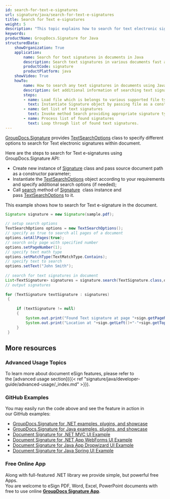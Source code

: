 ```yaml
---
id: search-for-text-e-signatures
url: signature/java/search-for-text-e-signatures
title: Search for Text e-signatures
weight: 5
description: "This topic explains how to search for text electronic signatures within the document pages by GroupDocs.Signature API."
keywords: 
productName: GroupDocs.Signature for Java
structuredData:
    showOrganization: True
    application:    
        name: Search for text signatures in documents in Java    
        description: Search text signatures in various documents fast and easily with Java language and GroupDocs.Signature for Java APIs
        productCode: signature
        productPlatform: java 
    showVideo: True
    howTo:
        name: How to search any text signatures in documents using Java 
        description: Get additional information of searching text signatures in documents with Java
        steps:
        - name: Load file which is belongs to various supported file types.
          text: Instantiate Signature object by passing file as a constructor parameter. You may provide either file path or file stream. 
        - name: Get list of text signatures 
          text: Invoke method Search providing appropriate signature type.
        - name: Process list of found signatures
          text: Loop through list of found text signatures.
---
```

[GroupDocs.Signature](https://products.groupdocs.com/signature/java) provides [TextSearchOptions](https://reference.groupdocs.com/java/signature/com.groupdocs.signature.options.search/TextSearchOptions) class to specify different options to search for Text electronic signatures within document.

Here are the steps to search for Text e-signatures using GroupDocs.Signature API:
*   Create new instance of [Signature](https://reference.groupdocs.com/java/signature/com.groupdocs.signature/Signature) class and pass source document path as a constructor parameter;    
*   Instantiate the [TextSearchOptions](https://reference.groupdocs.com/java/signature/com.groupdocs.signature.options.search/TextSearchOptions) object according to your requirements and specify additional search options (if needed);      
*   Call [search](https://reference.groupdocs.com/java/signature/com.groupdocs.signature/Signature#search(java.lang.Class,%20com.groupdocs.signature.options.search.SearchOptions)) method of [Signature](https://reference.groupdocs.com/java/signature/com.groupdocs.signature/Signature)  class instance and pass [TextSearchOptions](https://reference.groupdocs.com/java/signature/com.groupdocs.signature.options.search/TextSearchOptions) to it.
    

This example shows how to search for Text e-signature in the document.

```java
Signature signature = new Signature(sample.pdf);
 
// setup search options
TextSearchOptions options = new TextSearchOptions();
// specify as true to search all pages of a document
options.setAllPages(true);
// search only page with specified number
options.setPageNumber(1);
// specify text math type    
options.setMatchType(TextMatchType.Contains);
// specify text to search
options.setText("John Smith");
 
// search for text signatures in document
List<TextSignature> signatures = signature.search(TextSignature.class,options);
// output signatures
 
for (TextSignature textSignature : signatures)
 {
 
     if (textSignature != null)
     {
         System.out.print("Found Text signature at page "+sign.getPageNumber()+" with type ["+sign.getSignatureImplementation()+"] and text '"+sign.getText()+"'.");
         System.out.print("Location at "+sign.getLeft()+"-"+sign.getTop()+". Size is "+sign.getWidth()+"x"+sign.getHeight()+".");
     }
 }
```

## More resources

### Advanced Usage Topics

To learn more about document eSign features, please refer to the [advanced usage section]({{< ref "signature/java/developer-guide/advanced-usage/_index.md" >}}).

### GitHub Examples 

You may easily run the code above and see the feature in action in our GitHub examples:

*   [GroupDocs.Signature for .NET examples, plugins, and showcase](https://github.com/groupdocs-signature/GroupDocs.Signature-for-.NET)    
*   [GroupDocs.Signature for Java examples, plugins, and showcase](https://github.com/groupdocs-signature/GroupDocs.Signature-for-Java)    
*   [Document Signature for .NET MVC UI Example](https://github.com/groupdocs-signature/GroupDocs.Signature-for-.NET-MVC)    
*   [Document Signature for .NET App WebForms UI Example](https://github.com/groupdocs-signature/GroupDocs.Signature-for-.NET-WebForms)    
*   [Document Signature for Java App Dropwizard UI Example](https://github.com/groupdocs-signature/GroupDocs.Signature-for-Java-Dropwizard)   
*   [Document Signature for Java Spring UI Example](https://github.com/groupdocs-signature/GroupDocs.Signature-for-Java-Spring)
    

### Free Online App 

Along with full-featured .NET library we provide simple, but powerful free Apps.  
You are welcome to eSign PDF, Word, Excel, PowerPoint documents with free to use online **[GroupDocs Signature App](https://products.groupdocs.app/signature)**.
